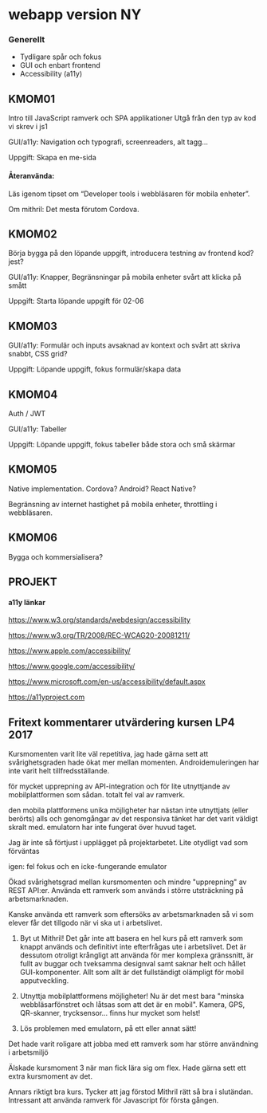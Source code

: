 # webapp version NY

### Generellt

* Tydligare spår och fokus
* GUI och enbart frontend
* Accessibility (a11y)

## KMOM01

Intro till JavaScript ramverk och SPA applikationer
Utgå från den typ av kod vi skrev i js1

GUI/a11y: Navigation och typografi, screenreaders, alt tagg...

Uppgift: Skapa en me-sida

#### Återanvända:
Läs igenom tipset om “Developer tools i webbläsaren för mobila enheter”.

Om mithril: Det mesta förutom Cordova.

## KMOM02

Börja bygga på den löpande uppgift, introducera testning av frontend kod? jest?

GUI/a11y: Knapper, Begränsningar på mobila enheter svårt att klicka på smått

Uppgift: Starta löpande uppgift för 02-06

## KMOM03

GUI/a11y: Formulär och inputs avsaknad av kontext och svårt att skriva snabbt, CSS grid?

Uppgift: Löpande uppgift, fokus formulär/skapa data

## KMOM04

Auth / JWT

GUI/a11y: Tabeller

Uppgift: Löpande uppgift, fokus tabeller både stora och små skärmar

## KMOM05

Native implementation. Cordova? Android? React Native?

Begränsning av internet hastighet på mobila enheter, throttling i webbläsaren.


## KMOM06

Bygga och kommersialisera?


## PROJEKT

#### a11y länkar

https://www.w3.org/standards/webdesign/accessibility

https://www.w3.org/TR/2008/REC-WCAG20-20081211/

https://www.apple.com/accessibility/

https://www.google.com/accessibility/

https://www.microsoft.com/en-us/accessibility/default.aspx

https://a11yproject.com


## Fritext kommentarer utvärdering kursen LP4 2017

Kursmomenten varit lite väl repetitiva, jag hade gärna sett att svårighetsgraden hade ökat mer mellan momenten. Androidemuleringen har inte varit helt tillfredsställande.

för mycket upprepning av API-integration och för lite utnyttjande av mobilplattformen som sådan. totalt fel val av ramverk.

den mobila plattformens unika möjligheter har nästan inte utnyttjats (eller berörts) alls och genomgångar av det responsiva tänket har det varit väldigt skralt med. emulatorn har inte fungerat över huvud taget.

Jag är inte så förtjust i upplägget på projektarbetet. Lite otydligt vad som förväntas

igen: fel fokus och en icke-fungerande emulator

Ökad svårighetsgrad mellan kursmomenten och mindre "upprepning" av REST API:er. Använda ett ramverk som används i större utsträckning på arbetsmarknaden.

Kanske använda ett ramverk som eftersöks av arbetsmarknaden så vi som elever får det tillgodo när vi ska ut i arbetslivet.

1) Byt ut Mithril! Det går inte att basera en hel kurs på ett ramverk som knappt används och definitivt inte efterfrågas ute i arbetslivet. Det är dessutom otroligt krångligt att använda för mer komplexa gränssnitt, är fullt av buggar och tveksamma designval samt saknar helt och hållet GUI-komponenter. Allt som allt är det fullständigt olämpligt för mobil apputveckling.

2) Utnyttja mobilplattformens möjligheter! Nu är det mest bara "minska webbläsarfönstret och låtsas som att det är en mobil". Kamera, GPS, QR-skanner, trycksensor... finns hur mycket som helst!

3) Lös problemen med emulatorn, på ett eller annat sätt!

Det hade varit roligare att jobba med ett ramverk som har större användning i arbetsmiljö

Älskade kursmoment 3 när man fick lära sig om flex. Hade gärna sett ett extra kursmoment av det.

Annars riktigt bra kurs. Tycker att jag förstod Mithril rätt så bra i slutändan. Intressant att använda ramverk för Javascript för första gången.
